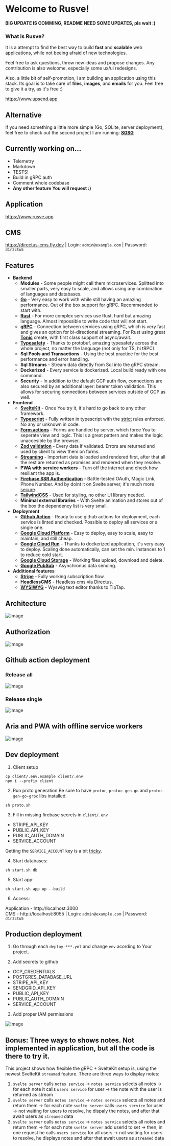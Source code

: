 # Welcome to Rusve!

**BIG UPDATE IS COMMING, README NEED SOME UPDATES, pls wait :)**

### What is Rusve? 

It is a attempt to find the best way to build **fast** and **scalable** web applications, while not beeing afraid of new technologies.

Feel free to ask questions, throw new ideas and propose changes. Any contribution is also welcome, especially some ux/ui redesigns.

Also, a little bit of self-promotion, i am building an application using this stack. Its goal is to take care of **files**, **images**, and **emails** for you. Feel free to give it a try, as it's free :)

https://www.upsend.app

## Alternative
If you need something a little more simple (Go, SQLite, server deployment), feel free to check out the second project I am running:
**[SGSG](https://github.com/mpiorowski/sgsg)**

## Currently working on...
- Telemetry
- Markdown
- TESTS!
- Build in gRPC auth
- Comment whole codebase
- **Any other feature You will request :)**

## Application
https://www.rusve.app
## CMS
https://directus-cms.fly.dev | Login: `admin@example.com` | Password: `d1r3ctu5` 

## Features
- **Backend**
  - **Modules** - Some people might call them microservices. Splitted into smaller parts, very easy to scale, and allows using any combination of languages and databases.
  - **[Go](https://go.dev/)** - Very easy to work with while still having an amazing performance. Out of the box support for gRPC. Recommended to start with.
  - **[Rust](https://www.rust-lang.org/)** - For more complex services use Rust, hard but amazing language. Almost impossible to write code that will not start.
  - **[gRPC](https://grpc.io/)** - Connection between services using gRPC, which is very fast and gives an option for bi-directional streaming. For Rust using great **[Tonic](https://docs.rs/tonic/latest/tonic/)** create, with first class support of async/await.
  - **[Typesafety](https://protobuf.dev/)** - Thanks to protobuf, amazing typesafety across the whole project, no matter the language (not only for TS, hi tRPC).
  - **Sql Pools and Transactions** - Using the best practice for the best performance and error handling.
  - **Sql Streams** - Stream data directly from Sql into the gRPC stream.
  - **Dockerized** - Every service is dockerized. Local build ready with one command.
  - **Security** - In addition to the default GCP auth flow, connections are also secured by an additional layer: bearer token validation. This allows for securing connections between services outside of GCP as well.
- **Frontend**
  - **[SvelteKit](https://kit.svelte.dev/)** - Once You try it, it's hard to go back to any other framework.
  - **[Typescript](https://www.typescriptlang.org/)** - Fully written in typescript with the [strict](https://typescript-eslint.io/linting/configs#strict) rules enforced. No any or unknown in code.
  - **[Form actions](https://kit.svelte.dev/docs/form-actions)** - Forms are handled by server, which force You to seperate view and logic. This is a great pattern and makes the logic unaccesible by the browser. 
  - **[Zod validation](https://github.com/colinhacks/zod)** - Every data if validated. Errors are returned and used by client to view them on forms.
  - **[Streaming](https://kit.svelte.dev/docs/load#streaming-with-promises)** - Important data is loaded and rendered first, after that all the rest are returned as promises and rendered when they resolve.
  - **PWA with service workers** - Turn off the internet and check how resiliant the app is.
  - **[Firebase SSR Authentication](https://firebase.google.com/docs/auth)** - Battle-tested OAuth, Magic Link, Phone Number. And by doint it on Svelte server, it's much more [secure](https://firebase.google.com/docs/auth/admin/manage-cookies).
  - **[TailwindCSS](https://tailwindcss.com/)** - Used for styling, no other UI library needed. 
  - **Minimal external libraries** - With Svelte animation and stores out of the box the dependency list is very small.
- **Deployment**
  - **[Github Action](https://docs.github.com/en/actions)** - Ready to use github actions for deployment, each service is linted and checked. Possible to deploy all services or a single one.
  - **[Google Cloud Platform](https://cloud.google.com/)** - Easy to deploy, easy to scale, easy to maintain, and still cheap.
  - **[Google Cloud Run](https://cloud.google.com/run)** - Thanks to dockerized application, it's very easy to deploy. Scaling done automatically, can set the min. instances to 1 to reduce cold start.
  - **[Google Cloud Storage](https://cloud.google.com/storage)** - Working files upload, download and delete.
  - **[Google PubSub](https://cloud.google.com/pubsub)** - Asynchronus data sending.
- **Additional features**
  - **[Stripe](https://stripe.com/en-pl)** - Fully working subscription flow.
  - **[HeadlessCMS](https://directus.io/)** - Headless cms via Directus.
  - **[WYSIWYG](https://tiptap.dev/)** - Wyswig text editor thanks to TipTap.

## Architecture
![image](https://github.com/mpiorowski/rusve/assets/26543876/ce687350-a827-44d0-94d2-723001f44ad6)

## Authorization
![image](https://user-images.githubusercontent.com/26543876/235413978-93d49f92-e8bb-47ac-a46d-f0fc08cec350.png)

## Github action deployment
### Release all
![image](https://github.com/mpiorowski/rusve/assets/26543876/6e601880-2f7f-4a08-9e68-f48b2d515e00)

### Release single
![image](https://github.com/mpiorowski/rusve/assets/26543876/360833a8-7283-46d8-b5ce-9864e8a2966f)

## Aria and PWA with offline service workers
![image](https://user-images.githubusercontent.com/26543876/236647026-0db54439-b841-4e69-8a2f-6976e423b453.png)

## Dev deployment

1. Client setup
```
cp client/.env.example client/.env
npm i --prefix client
```

2. Run proto generation
Be sure to have `protoc`, `protoc-gen-go` and `protoc-gen-go-grpc` libs installed.
```
sh proto.sh
```

3. Fill in missing firebase secrets in `client/.env`
- STRIPE_API_KEY
- PUBLIC_API_KEY
- PUBLIC_AUTH_DOMAIN
- SERVICE_ACCOUNT

Getting the `SERVICE_ACCOUNT` key is a bit [tricky](https://firebase.google.com/docs/admin/setup#initialize_the_sdk_in_non-google_environments).


4. Start databases:
```
sh start.sh db
```

5. Start app:
```
sh start.sh app up --build
```

6. Access:

Application - http://localhost:3000  
CMS         - http://localhost:8055 | Login: `admin@example.com` | Password: `d1r3ctu5` 

## Production deployment

1. Go through each `deploy-***.yml` and change `env` acording to Your project.

2. Add secrets to github
- GCP_CREDENTIALS 
- POSTGRES_DATABASE_URL
- STRIPE_API_KEY
- SENDGRID_API_KEY
- PUBLIC_API_KEY
- PUBLIC_AUTH_DOMAIN
- SERVICE_ACCOUNT

3. Add proper IAM permissions

![image](https://user-images.githubusercontent.com/26543876/235579498-ce5d296e-3f14-4cb5-b6cd-d27419f4fc47.png)


## Bonus: Three ways to shows notes. Not implemented in application, but all the code is there to try it.
This project shows how flexible the gRPC + SvelteKit setup is, using the newest SvelteKit `streamed` feature. There are three ways to display notes:
1. `svelte server` calls `notes service` -> `notes service` selects all notes -> for each note it calls `users service` for user -> the note with the user is returned as stream
2. `svelte server` calls `notes service` -> `notes service` selects all notes and return them -> for each note `svelte server` calls `users service` for user -> not waiting for users to resolve, he dispaly the notes, and after that await users as `streamed` data
3. `svelte server` calls `notes service` -> `notes service` selects all notes and return them -> for each note `svelte server` add userId to set -> then, in one request he calls `users service` for all users -> not waiting for users to resolve, he displays notes and after that await users as `streamed` data
